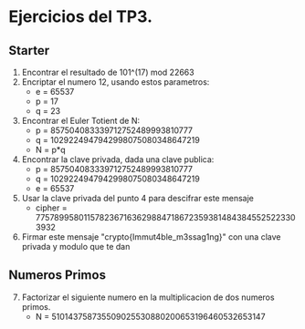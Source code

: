 # Ejercicios del TP3.

## Starter

1. Encontrar el resultado de 101^(17) mod 22663
2. Encriptar el numero 12, usando estos parametros:
    - e = 65537
    - p = 17
    - q = 23
3. Encontrar el Euler Totient de N:
    - p = 857504083339712752489993810777
    - q = 1029224947942998075080348647219
    - N = p*q
4. Encontrar la clave privada, dada una clave publica:
    - p = 857504083339712752489993810777
    - q = 1029224947942998075080348647219
    - e = 65537
5. Usar la clave privada del punto 4 para descifrar este mensaje
    - cipher = 77578995801157823671636298847186723593814843845525223303932
6. Firmar este mensaje "crypto{Immut4ble_m3ssag1ng}" con una clave privada y modulo que te dan

## Numeros Primos
7. Factorizar el siguiente numero en la multiplicacion de dos numeros primos.
    - N = 510143758735509025530880200653196460532653147
